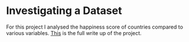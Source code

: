 # Investigating a Dataset

For this project I analysed the happiness score of countries compared to various variables. [This](https://github.com/Hannahllmm/Data-Analyst-Nanodegree/blob/main/Project%202/Investigate_a_Dataset.ipynb) is the full write up of the project.
